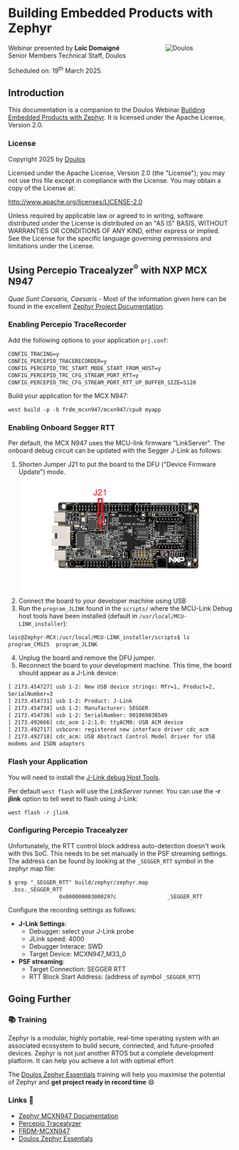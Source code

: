 # Building Embedded Products with Zephyr

<img src="https://www.doulos.com/media/1009/doulos-logo-header.svg" alt="Doulos" style="width: 150px;" align="right"/>


Webinar presented by **Loïc Domaigné** <br/>
Senior Members Technical Staff, Doulos

Scheduled on: 19<sup>th</sup> March 2025.

## Introduction
This documentation is a companion to the Doulos Webinar [Building Embedded Products with Zephyr](https://www.doulos.com/events/webinars/building-embedded-products-with-zephyr). It is licensed under the Apache License, Version 2.0.

### License

Copyright 2025 by [Doulos](https://www.doulos.com)

Licensed under the Apache License, Version 2.0 (the "License"); you may not use this file except in compliance with the License. You may obtain a copy of the License at:

http://www.apache.org/licenses/LICENSE-2.0

Unless required by applicable law or agreed to in writing, software distributed under the License is distributed on an "AS IS" BASIS, WITHOUT WARRANTIES OR CONDITIONS OF ANY KIND, either express or implied. See the License for the specific language governing permissions and limitations under the License.

## Using Percepio Tracealyzer<sup>:registered:</sup> with NXP MCX N947
*Quae Sunt Caesaris, Caesaris* - Most of the information given here can be found in the excellent [Zephyr Project Documentation](https://docs.zephyrproject.org/latest/index.html).

### Enabling Percepio TraceRecorder
Add the following options to your application `prj.conf`:
```kconfig
CONFIG_TRACING=y
CONFIG_PERCEPIO_TRACERECORDER=y
CONFIG_PERCEPIO_TRC_START_MODE_START_FROM_HOST=y
CONFIG_PERCEPIO_TRC_CFG_STREAM_PORT_RTT=y
CONFIG_PERCEPIO_TRC_CFG_STREAM_PORT_RTT_UP_BUFFER_SIZE=5120
```
Build your application for the MCX N947:
```console
west build -p -b frdm_mcxn947/mcxn947/cpu0 myapp
```

### Enabling Onboard Segger RTT
Per default, the MCX N947 uses the MCU-link firmware "LinkServer". The onboard debug circuit can be updated with the Segger J-Link as follows:

1. Shorten Jumper J21 to put the board to the DFU ("Device Firmware Update") mode.
![image](frdm_mcxn947.png)
2. Connect the board to your developer machine using USB
3. Run the `program_JLINK` found in the `scripts/` where the MCU-Link Debug host tools have been installed (default in `/usr/local/MCU-LINK_installer`):
```console
loic@Zephyr-MCX:/usr/local/MCU-LINK_installer/scripts$ ls
program_CMSIS  program_JLINK
```
4. Unplug the board and remove the DFU jumper.
5. Reconnect the board to your development machine. This time, the board should appear as a J-Link device:
```dmesg
[ 2173.454727] usb 1-2: New USB device strings: Mfr=1, Product=2, SerialNumber=3
[ 2173.454731] usb 1-2: Product: J-Link
[ 2173.454734] usb 1-2: Manufacturer: SEGGER
[ 2173.454736] usb 1-2: SerialNumber: 001069838549
[ 2173.492666] cdc_acm 1-2:1.0: ttyACM0: USB ACM device
[ 2173.492717] usbcore: registered new interface driver cdc_acm
[ 2173.492718] cdc_acm: USB Abstract Control Model driver for USB modems and ISDN adapters
```
### Flash your Application
You will need to install the [J-Link debug Host Tools](https://www.segger.com/downloads/jlink/#J-LinkSoftwareAndDocumentationPack).

Per default `west flash` will use the *LinkServer* runner. You can use the **-r jlink** option to tell west to flash using J-Link:
```console
west flash -r jlink
```

### Configuring  Percepio Tracealyzer
Unfortunately, the RTT control block address auto-detection doesn't work with this SoC. This needs to be set manually in the PSF streaming settings. The address can be found by looking at the `_SEGGER_RTT` symbol in the zephyr map file:
```console
$ grep "_SEGGER_RTT" build/zephyr/zephyr.map
 .bss._SEGGER_RTT
                0x000000003000297c                _SEGGER_RTT
```

Configure the recording settings as follows:
*  **J-Link Settings**:
   - Debugger: select your J-Link probe
   - JLink speed: 4000
   - Debugger Interace: SWD
   - Target Device: MCXN947_M33_0
* **PSF streaming**:
   - Target Connection: SEGGER RTT
   - RTT Block Start Address: (address of symbol `_SEGGER_RTT`)


## Going Further

### 📚 Training
Zephyr is a modular, highly portable, real-time operating system with an associated ecosystem to build secure, connected, and future-proofed devices. Zephyr is not just another RTOS but a complete development platform. It can help you achieve a lot with optimal effort

The [Doulos Zephyr Essentials](https://www.doulos.com/zephyr/) training will help you maximise the potential of Zephyr and **get project ready in record time** 😄

###  Links 🔗
* [Zephyr MCXN947 Documentation](https://docs.zephyrproject.org/latest/boards/nxp/frdm_mcxn947/doc/index.html)
* [Percepio Tracealyzer](https://percepio.com/tracealyzer/)
* [FRDM-MCXN947 ](https://www.nxp.com/design/design-center/development-boards-and-designs/FRDM-MCXN947)
* [Doulos Zephyr Essentials](https://www.doulos.com/zephyr/)

